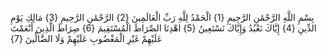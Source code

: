 بِسْمِ اللَّهِ الرَّحْمَٰنِ الرَّحِيمِ {1}
الْحَمْدُ لِلَّهِ رَبِّ الْعَالَمِينَ {2}
الرَّحْمَٰنِ الرَّحِيمِ {3}
مَالِكِ يَوْمِ الدِّينِ {4}
إِيَّاكَ نَعْبُدُ وَإِيَّاكَ نَسْتَعِينُ {5}
اهْدِنَا الصِّرَاطَ الْمُسْتَقِيمَ {6}
صِرَاطَ الَّذِينَ أَنْعَمْتَ عَلَيْهِمْ غَيْرِ الْمَغْضُوبِ عَلَيْهِمْ وَلَا الضَّالِّينَ {7}
